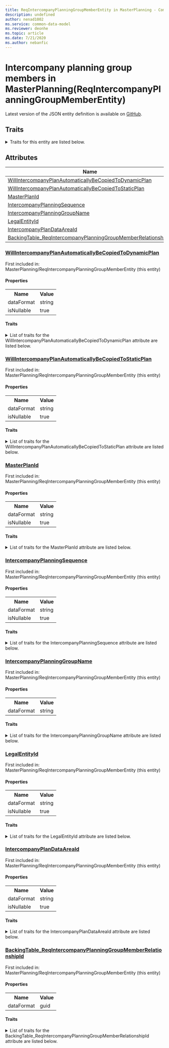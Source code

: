 ```yaml
---
title: ReqIntercompanyPlanningGroupMemberEntity in MasterPlanning - Common Data Model | Microsoft Docs
description: undefined
author: nenad1002
ms.service: common-data-model
ms.reviewer: deonhe
ms.topic: article
ms.date: 7/21/2020
ms.author: nebanfic
---
```


# Intercompany planning group members in MasterPlanning(ReqIntercompanyPlanningGroupMemberEntity)

  
 Latest version of the JSON entity definition is available on <a href="https://github.com/Microsoft/CDM/tree/master/schemaDocuments/core/operationsCommon/Entities/SupplyChain/MasterPlanning/ReqIntercompanyPlanningGroupMemberEntity.cdm.json" target="_blank">GitHub</a>.  

## Traits

<details>
<summary>Traits for this entity are listed below.  
</summary>

**is.CDM.entityVersion**  
  <table><tr><th>Parameter</th><th>Value</th><th>Data type</th><th>Explanation</th></tr><tr><td>versionNumber</td><td>"1.0"</td><td>string</td><td>semantic version number of the entity</td></tr></table>

**is.application.releaseVersion**  
  <table><tr><th>Parameter</th><th>Value</th><th>Data type</th><th>Explanation</th></tr><tr><td>releaseVersion</td><td>"10.0.13.0"</td><td>string</td><td>semantic version number of the application introducing this entity</td></tr></table>

**is.localized.displayedAs**  
  Holds the list of language specific display text for an object.  <table><tr><th>Parameter</th><th>Value</th><th>Data type</th><th>Explanation</th></tr><tr><td>localizedDisplayText</td><td><table><tr><th>languageTag</th><th>displayText</th></tr><tr><td>en</td><td>Intercompany planning group members</td></tr></table></td><td>entity</td><td>a reference to the constant entity holding the list of localized text</td></tr></table>

</details>

## Attributes

|Name|Description|First Included in Instance|
|---|---|---|
|[WillIntercompanyPlanAutomaticallyBeCopiedToDynamicPlan](#WillIntercompanyPlanAutomaticallyBeCopiedToDynamicPlan)||<a href="ReqIntercompanyPlanningGroupMemberEntity.md" target="_blank">MasterPlanning/ReqIntercompanyPlanningGroupMemberEntity</a>|
|[WillIntercompanyPlanAutomaticallyBeCopiedToStaticPlan](#WillIntercompanyPlanAutomaticallyBeCopiedToStaticPlan)||<a href="ReqIntercompanyPlanningGroupMemberEntity.md" target="_blank">MasterPlanning/ReqIntercompanyPlanningGroupMemberEntity</a>|
|[MasterPlanId](#MasterPlanId)||<a href="ReqIntercompanyPlanningGroupMemberEntity.md" target="_blank">MasterPlanning/ReqIntercompanyPlanningGroupMemberEntity</a>|
|[IntercompanyPlanningSequence](#IntercompanyPlanningSequence)||<a href="ReqIntercompanyPlanningGroupMemberEntity.md" target="_blank">MasterPlanning/ReqIntercompanyPlanningGroupMemberEntity</a>|
|[IntercompanyPlanningGroupName](#IntercompanyPlanningGroupName)||<a href="ReqIntercompanyPlanningGroupMemberEntity.md" target="_blank">MasterPlanning/ReqIntercompanyPlanningGroupMemberEntity</a>|
|[LegalEntityId](#LegalEntityId)||<a href="ReqIntercompanyPlanningGroupMemberEntity.md" target="_blank">MasterPlanning/ReqIntercompanyPlanningGroupMemberEntity</a>|
|[IntercompanyPlanDataAreaId](#IntercompanyPlanDataAreaId)||<a href="ReqIntercompanyPlanningGroupMemberEntity.md" target="_blank">MasterPlanning/ReqIntercompanyPlanningGroupMemberEntity</a>|
|[BackingTable_ReqIntercompanyPlanningGroupMemberRelationshipId](#BackingTable_ReqIntercompanyPlanningGroupMemberRelationshipId)||<a href="ReqIntercompanyPlanningGroupMemberEntity.md" target="_blank">MasterPlanning/ReqIntercompanyPlanningGroupMemberEntity</a>|

### <a href=#WillIntercompanyPlanAutomaticallyBeCopiedToDynamicPlan name="WillIntercompanyPlanAutomaticallyBeCopiedToDynamicPlan">WillIntercompanyPlanAutomaticallyBeCopiedToDynamicPlan</a>

First included in: MasterPlanning/ReqIntercompanyPlanningGroupMemberEntity (this entity)  

#### Properties

<table><tr><th>Name</th><th>Value</th></tr><tr><td>dataFormat</td><td>string</td></tr><tr><td>isNullable</td><td>true</td></tr></table>

#### Traits

<details>
<summary>List of traits for the WillIntercompanyPlanAutomaticallyBeCopiedToDynamicPlan attribute are listed below.</summary>

**is.dataFormat.character**  
**is.dataFormat.big**  
**is.dataFormat.array**  
**is.nullable**  
The attribute value may be set to NULL.  

**is.dataFormat.character**  
**is.dataFormat.array**  
</details>

### <a href=#WillIntercompanyPlanAutomaticallyBeCopiedToStaticPlan name="WillIntercompanyPlanAutomaticallyBeCopiedToStaticPlan">WillIntercompanyPlanAutomaticallyBeCopiedToStaticPlan</a>

First included in: MasterPlanning/ReqIntercompanyPlanningGroupMemberEntity (this entity)  

#### Properties

<table><tr><th>Name</th><th>Value</th></tr><tr><td>dataFormat</td><td>string</td></tr><tr><td>isNullable</td><td>true</td></tr></table>

#### Traits

<details>
<summary>List of traits for the WillIntercompanyPlanAutomaticallyBeCopiedToStaticPlan attribute are listed below.</summary>

**is.dataFormat.character**  
**is.dataFormat.big**  
**is.dataFormat.array**  
**is.nullable**  
The attribute value may be set to NULL.  

**is.dataFormat.character**  
**is.dataFormat.array**  
</details>

### <a href=#MasterPlanId name="MasterPlanId">MasterPlanId</a>

First included in: MasterPlanning/ReqIntercompanyPlanningGroupMemberEntity (this entity)  

#### Properties

<table><tr><th>Name</th><th>Value</th></tr><tr><td>dataFormat</td><td>string</td></tr><tr><td>isNullable</td><td>true</td></tr></table>

#### Traits

<details>
<summary>List of traits for the MasterPlanId attribute are listed below.</summary>

**is.dataFormat.character**  
**is.dataFormat.big**  
**is.dataFormat.array**  
**is.nullable**  
The attribute value may be set to NULL.  

**is.dataFormat.character**  
**is.dataFormat.array**  
</details>

### <a href=#IntercompanyPlanningSequence name="IntercompanyPlanningSequence">IntercompanyPlanningSequence</a>

First included in: MasterPlanning/ReqIntercompanyPlanningGroupMemberEntity (this entity)  

#### Properties

<table><tr><th>Name</th><th>Value</th></tr><tr><td>dataFormat</td><td>string</td></tr><tr><td>isNullable</td><td>true</td></tr></table>

#### Traits

<details>
<summary>List of traits for the IntercompanyPlanningSequence attribute are listed below.</summary>

**is.dataFormat.character**  
**is.dataFormat.big**  
**is.dataFormat.array**  
**is.nullable**  
The attribute value may be set to NULL.  

**is.dataFormat.character**  
**is.dataFormat.array**  
</details>

### <a href=#IntercompanyPlanningGroupName name="IntercompanyPlanningGroupName">IntercompanyPlanningGroupName</a>

First included in: MasterPlanning/ReqIntercompanyPlanningGroupMemberEntity (this entity)  

#### Properties

<table><tr><th>Name</th><th>Value</th></tr><tr><td>dataFormat</td><td>string</td></tr></table>

#### Traits

<details>
<summary>List of traits for the IntercompanyPlanningGroupName attribute are listed below.</summary>

**is.dataFormat.character**  
**is.dataFormat.big**  
**is.dataFormat.array**  
**is.dataFormat.character**  
**is.dataFormat.array**  
</details>

### <a href=#LegalEntityId name="LegalEntityId">LegalEntityId</a>

First included in: MasterPlanning/ReqIntercompanyPlanningGroupMemberEntity (this entity)  

#### Properties

<table><tr><th>Name</th><th>Value</th></tr><tr><td>dataFormat</td><td>string</td></tr><tr><td>isNullable</td><td>true</td></tr></table>

#### Traits

<details>
<summary>List of traits for the LegalEntityId attribute are listed below.</summary>

**is.dataFormat.character**  
**is.dataFormat.big**  
**is.dataFormat.array**  
**is.nullable**  
The attribute value may be set to NULL.  

**is.dataFormat.character**  
**is.dataFormat.array**  
</details>

### <a href=#IntercompanyPlanDataAreaId name="IntercompanyPlanDataAreaId">IntercompanyPlanDataAreaId</a>

First included in: MasterPlanning/ReqIntercompanyPlanningGroupMemberEntity (this entity)  

#### Properties

<table><tr><th>Name</th><th>Value</th></tr><tr><td>dataFormat</td><td>string</td></tr><tr><td>isNullable</td><td>true</td></tr></table>

#### Traits

<details>
<summary>List of traits for the IntercompanyPlanDataAreaId attribute are listed below.</summary>

**is.dataFormat.character**  
**is.dataFormat.big**  
**is.dataFormat.array**  
**is.nullable**  
The attribute value may be set to NULL.  

**is.dataFormat.character**  
**is.dataFormat.array**  
</details>

### <a href=#BackingTable_ReqIntercompanyPlanningGroupMemberRelationshipId name="BackingTable_ReqIntercompanyPlanningGroupMemberRelationshipId">BackingTable_ReqIntercompanyPlanningGroupMemberRelationshipId</a>

First included in: MasterPlanning/ReqIntercompanyPlanningGroupMemberEntity (this entity)  

#### Properties

<table><tr><th>Name</th><th>Value</th></tr><tr><td>dataFormat</td><td>guid</td></tr></table>

#### Traits

<details>
<summary>List of traits for the BackingTable_ReqIntercompanyPlanningGroupMemberRelationshipId attribute are listed below.</summary>

**is.dataFormat.character**  
**is.dataFormat.big**  
**is.dataFormat.array**  
**is.dataFormat.guid**  
**means.identity.entityId**  
**is.linkedEntity.identifier**  
Marks the attribute(s) that hold foreign key references to a linked (used as an attribute) entity. This attribute is added to the resolved entity to enumerate the referenced entities.  <table><tr><th>Parameter</th><th>Value</th><th>Data type</th><th>Explanation</th></tr><tr><td>entityReferences</td><td><table><tr><th>entityReference</th><th>attributeReference</th></tr><tr><td><a href="../../../Tables/SupplyChain/MasterPlanning/Main/ReqIntercompanyPlanningGroupMember.md" target="_blank">/core/operationsCommon/Tables/SupplyChain/MasterPlanning/Main/ReqIntercompanyPlanningGroupMember.cdm.json/ReqIntercompanyPlanningGroupMember</a></td><td><a href="../../../Tables/SupplyChain/MasterPlanning/Main/ReqIntercompanyPlanningGroupMember.md#RecId" target="_blank">RecId</a></td></tr></table></td><td>entity</td><td>a reference to the constant entity holding the list of entity references</td></tr></table>

**is.dataFormat.guid**  
**is.dataFormat.character**  
**is.dataFormat.array**  
</details>
